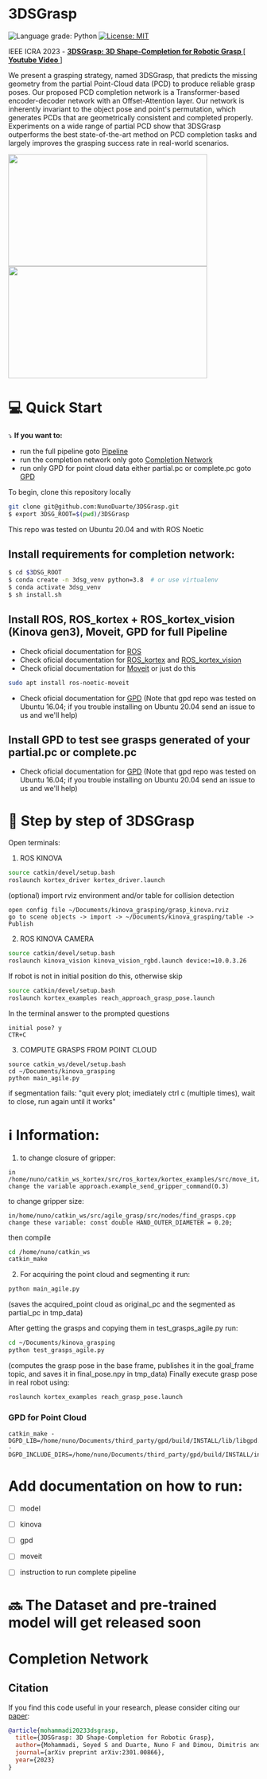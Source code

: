 # 3DSGrasp
![Language grade: Python](https://img.shields.io/badge/python-3.7|3.8%20-brightgreen)
[![License: MIT](https://img.shields.io/badge/License-MIT-yellow.svg)](https://opensource.org/licenses/MIT)

IEEE ICRA 2023 - [<b>3DSGrasp: 3D Shape-Completion for Robotic Grasp </b>](https://arxiv.org/abs/2301.00866) [[<b> Youtube Video </b>](https://youtu.be/i_v4EX_Nkls)]

We present a grasping strategy, named 3DSGrasp, that predicts the missing geometry from the partial Point-Cloud data (PCD) to produce reliable grasp poses. Our proposed PCD completion network is a Transformer-based encoder-decoder network with an Offset-Attention layer. Our network is inherently invariant to the object pose and point's permutation, which generates PCDs that are geometrically consistent and completed properly. Experiments on a wide range of partial PCD show that 3DSGrasp outperforms the best state-of-the-art method on PCD completion tasks and largely improves the grasping success rate in real-world scenarios.

<img src="media/first_gif.gif" width="400" height="225" /> <img src="media/second_gif.gif" width="400" height="225" />

# :computer:  Quick Start
:arrow_heading_down: <b>If you want to:</b>
- run the full pipeline goto [Pipeline](#page_facing_up-step-by-step-of-3dsgrasp)
- run the completion network only goto [Completion Network](#completion-network)
- run only GPD for point cloud data either partial.pc or complete.pc goto [GPD](#gpd-for-point-cloud)

To begin, clone this repository locally
```bash
git clone git@github.com:NunoDuarte/3DSGrasp.git
$ export 3DSG_ROOT=$(pwd)/3DSGrasp
```
This repo was tested on Ubuntu 20.04 and with ROS Noetic

## Install requirements for completion network:
```bash
$ cd $3DSG_ROOT
$ conda create -n 3dsg_venv python=3.8  # or use virtualenv
$ conda activate 3dsg_venv
$ sh install.sh
```

## Install ROS, ROS_kortex + ROS_kortex_vision (Kinova gen3), Moveit, GPD for full Pipeline
- Check oficial documentation for [ROS](http://wiki.ros.org/noetic/Installation/Ubuntu)
- Check oficial documentation for [ROS_kortex](https://github.com/Kinovarobotics/ros_kortex) and [ROS_kortex_vision](https://github.com/Kinovarobotics/ros_kortex_vision)
- Check oficial documentation for [Moveit](https://moveit.ros.org/install/) or just do this 
```bash
sudo apt install ros-noetic-moveit
```
- Check oficial documentation for [GPD](https://github.com/atenpas/gpd) (Note that gpd repo was tested on Ubuntu 16.04; if you trouble installing on Ubuntu 20.04 send an issue to us and we'll help)

## Install GPD to test see grasps generated of your partial.pc or complete.pc 
- Check oficial documentation for [GPD](https://github.com/atenpas/gpd) (Note that gpd repo was tested on Ubuntu 16.04; if you trouble installing on Ubuntu 20.04 send an issue to us and we'll help)

# :page_facing_up: Step by step of 3DSGrasp
Open terminals:
1. ROS KINOVA
```bash
source catkin/devel/setup.bash
roslaunch kortex_driver kortex_driver.launch
```
(optional) import rviz environment and/or table for collision detection
```
open config file ~/Documents/kinova_grasping/grasp_kinova.rviz
go to scene objects -> import -> ~/Documents/kinova_grasping/table -> Publish
```
2. ROS KINOVA CAMERA
```bash
source catkin/devel/setup.bash
roslaunch kinova_vision kinova_vision_rgbd.launch device:=10.0.3.26
```
If robot is not in initial position do this, otherwise skip 
```bash
source catkin/devel/setup.bash
roslaunch kortex_examples reach_approach_grasp_pose.launch
```
In the terminal answer to the prompted questions
```
initial pose? y
CTR+C
```
3. COMPUTE GRASPS FROM POINT CLOUD
```
source catkin_ws/devel/setup.bash
cd ~/Documents/kinova_grasping
python main_agile.py
```
if segmentation fails:
"quit every plot; imediately ctrl c (multiple times), wait to close, run again until it works"

# :information_source: Information:
1. to change closure of gripper:
```
in /home/nuno/catkin_ws_kortex/src/ros_kortex/kortex_examples/src/move_it/reach_approach_grasp_pose.py
change the variable approach.example_send_gripper_command(0.3)
```
to change gripper size:
```
in/home/nuno/catkin_ws/src/agile_grasp/src/nodes/find_grasps.cpp
change these variable: const double HAND_OUTER_DIAMETER = 0.20;
```
then compile
```bash
cd /home/nuno/catkin_ws
catkin_make
```
2. For acquiring the point cloud and segmenting it run:
```bash
python main_agile.py
```
(saves the acquired_point cloud as original_pc and the segmented as partial_pc in tmp_data)

After getting the grasps and copying them in test_grasps_agile.py run:
```bash
cd ~/Documents/kinova_grasping
python test_grasps_agile.py
```
(computes the grasp pose in the base frame, publishes it in the goal_frame topic, and saves it in final_pose.npy in tmp_data)
Finally execute grasp pose in real robot using:
```bash
roslaunch kortex_examples reach_grasp_pose.launch 
```

### GPD for Point Cloud
```
catkin_make -DGPD_LIB=/home/nuno/Documents/third_party/gpd/build/INSTALL/lib/libgpd.so -DGPD_INCLUDE_DIRS=/home/nuno/Documents/third_party/gpd/build/INSTALL/include/
```

# Add documentation on how to run:
- [ ] model
- [ ] kinova
- [ ] gpd
- [ ] moveit
- [ ] instruction to run complete pipeline


# :soon: The Dataset and pre-trained model will get released soon 
# Completion Network

## Citation 
If you find this code useful in your research, please consider citing our [paper](https://arxiv.org/abs/2301.00866):
```bibtex
@article{mohammadi20233dsgrasp,
  title={3DSGrasp: 3D Shape-Completion for Robotic Grasp},
  author={Mohammadi, Seyed S and Duarte, Nuno F and Dimou, Dimitris and Wang, Yiming and Taiana, Matteo and Morerio, Pietro and Dehban, Atabak and Moreno, Plinio and Bernardino, Alexandre and Del Bue, Alessio and others},
  journal={arXiv preprint arXiv:2301.00866},
  year={2023}
}
```
